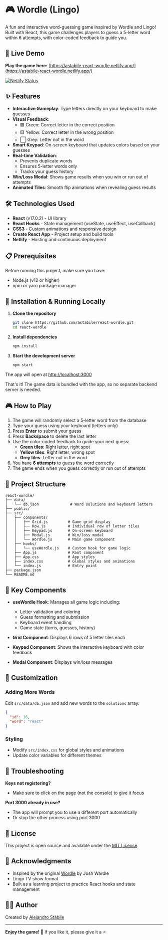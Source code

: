 # 🎮 Wordle (Lingo)

A fun and interactive word-guessing game inspired by Wordle and Lingo! Built with React, this game challenges players to guess a 5-letter word within 6 attempts, with color-coded feedback to guide you.

## 🎯 Live Demo

**Play the game here:** [https://astabile-react-wordle.netlify.app/](https://astabile-react-wordle.netlify.app/)

[![Netlify Status](https://api.netlify.com/api/v1/badges/YOUR_SITE_ID/deploy-status)](https://app.netlify.com/sites/astabile-react-wordle/deploys)

## ✨ Features

- **Interactive Gameplay**: Type letters directly on your keyboard to make guesses
- **Visual Feedback**: 
  - 🟩 Green: Correct letter in the correct position
  - 🟨 Yellow: Correct letter in the wrong position
  - ⬜ Grey: Letter not in the word
- **Smart Keypad**: On-screen keyboard that updates colors based on your guesses
- **Real-time Validation**: 
  - Prevents duplicate words
  - Ensures 5-letter words only
  - Tracks your guess history
- **Win/Loss Modal**: Shows game results when you win or run out of attempts
- **Animated Tiles**: Smooth flip animations when revealing guess results

## 🛠️ Technologies Used

- **React** (v17.0.2) - UI library
- **React Hooks** - State management (useState, useEffect, useCallback)
- **CSS3** - Custom animations and responsive design
- **Create React App** - Project setup and build tools
- **Netlify** - Hosting and continuous deployment

## 📋 Prerequisites

Before running this project, make sure you have:

- Node.js (v12 or higher)
- npm or yarn package manager

## 🚀 Installation & Running Locally

1. **Clone the repository**
   ```bash
   git clone https://github.com/astabile/react-wordle.git
   cd react-wordle
   ```

2. **Install dependencies**
   ```bash
   npm install
   ```

3. **Start the development server**
   ```bash
   npm start
   ```

The app will open at [http://localhost:3000](http://localhost:3000)

That's it! The game data is bundled with the app, so no separate backend server is needed.

## 🎮 How to Play

1. The game will randomly select a 5-letter word from the database
2. Type your guess using your keyboard (letters only)
3. Press **Enter** to submit your guess
4. Press **Backspace** to delete the last letter
5. Use the color-coded feedback to guide your next guess:
   - **Green tiles**: Right letter, right spot
   - **Yellow tiles**: Right letter, wrong spot
   - **Grey tiles**: Letter not in the word
6. You have **6 attempts** to guess the word correctly
7. The game ends when you guess correctly or run out of attempts

## 📁 Project Structure

```
react-wordle/
├── data/
│   └── db.json              # Word solutions and keyboard letters
├── public/
├── src/
│   ├── components/
│   │   ├── Grid.js         # Game grid display
│   │   ├── Row.js          # Individual row of letter tiles
│   │   ├── Keypad.js       # On-screen keyboard
│   │   ├── Modal.js        # Win/loss modal
│   │   └── Wordle.js       # Main game component
│   ├── hooks/
│   │   └── useWordle.js    # Custom hook for game logic
│   ├── App.js              # Root component
│   ├── App.css             # App styles
│   ├── index.css           # Global styles and animations
│   └── index.js            # Entry point
├── package.json
└── README.md
```

## 🎨 Key Components

- **useWordle Hook**: Manages all game logic including:
  - Letter validation and coloring
  - Guess formatting and submission
  - Keyboard event handling
  - Game state (turns, guesses, history)

- **Grid Component**: Displays 6 rows of 5 letter tiles each

- **Keypad Component**: Shows the interactive keyboard with color feedback

- **Modal Component**: Displays win/loss messages

## 🔧 Customization

### Adding More Words
Edit `src/data/db.json` and add new words to the `solutions` array:
```json
{
  "id": 16,
  "word": "react"
}
```

### Styling
- Modify `src/index.css` for global styles and animations
- Update color variables for different themes

## 🐛 Troubleshooting

**Keys not registering?**
- Make sure to click on the page (not the console) to give it focus

**Port 3000 already in use?**
- The app will prompt you to use a different port automatically
- Or stop the other process using port 3000

## 📝 License

This project is open source and available under the [MIT License](LICENSE).

## 🙏 Acknowledgments

- Inspired by the original [Wordle](https://www.nytimes.com/games/wordle/index.html) by Josh Wardle
- Lingo TV show format
- Built as a learning project to practice React hooks and state management

## 👨‍💻 Author

Created by [Alejandro Stábile](https://github.com/astabile)

---

**Enjoy the game! 🎉** If you like it, please give it a ⭐️
